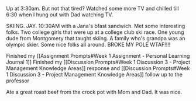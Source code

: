 Up at 3:30am. But not that tired? Watched some more TV and chilled till 6:30 when I hung out with Dad watching TV. 

SKIING. JAY. 10:30AM with a Jana's bfast sandwich.
	Met some interesting folks. Two college girls that were up at a college club ski race. One young dude from Montgomery that taught skiing. A family who's grandpa was an olympic skier. Some nice folks all around. 
	BROKE MY POLE WTAF!!!!

Finished my [[Assignment Prompts#Week 1 Assignment - Personal Learning Journal 1]]
Finished my [[Discussion Prompts#Week 1 Discussion 3 - Project Management Knowledge Areas]] response and [[Discussion Prompts#Week 1 Discussion 3 - Project Management Knowledge Areas]] follow up to the professor

Ate a great roast beef from the crock pot with Mom and Dad. It was nice. 

